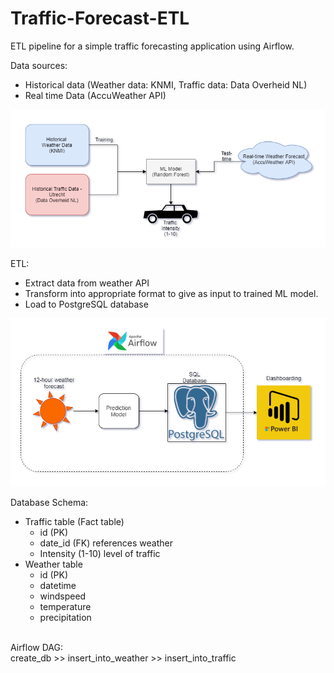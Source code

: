 # Traffic-Forecast-ETL

ETL pipeline for a simple traffic forecasting application using Airflow. <br>

Data sources:
- Historical data (Weather data: KNMI, Traffic data: Data Overheid NL)
- Real time Data (AccuWeather API) <br>

![Workflow](/TrafficProject.png)

ETL:
- Extract data from weather API
- Transform into appropriate format to give as input to trained ML model.
- Load to PostgreSQL database 

![ETL](/TrafficETL.png)

Database Schema:
- Traffic table (Fact table)
  - id (PK)
  - date_id (FK) references weather
  - Intensity (1-10) level of traffic
- Weather table
  - id (PK)
  - datetime 
  - windspeed
  - temperature
  - precipitation
 <br>
 Airflow DAG: <br>
 create_db >> insert_into_weather >> insert_into_traffic
